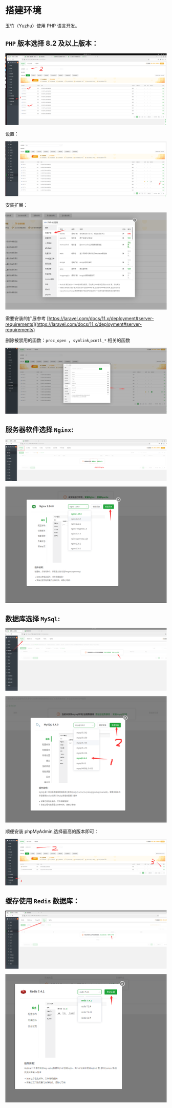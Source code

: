 # 搭建环境

玉竹（Yuzhu）使用 PHP 语言开发。


## `PHP` 版本选择 8.2 及以上版本：

![](../images/bt10.png)


设置：

![](../images/bt16.png)

安装扩展：

![](../images/bt17.png)

需要安装的扩展参考 [https://laravel.com/docs/11.x/deployment#server-requirements](https://laravel.com/docs/11.x/deployment#server-requirements)


删除被禁用的函数：`proc_open `，`symlink`,`pcntl_*` 相关的函数

![](../images/bt29.png)


## 服务器软件选择 `Nginx`:


![](../images/bt4.png)


![](../images/bt5.png)



## 数据库选择 `MySql`:

![](../images/bt6.png)

![](../images/bt7.png)


顺便安装 phpMyAdmin,选择最高的版本即可：


![](../images/bt20.png)


## 缓存使用 `Redis` 数据库：


![](../images/bt8.png)

![](../images/bt9.png)








